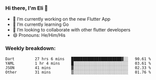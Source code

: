 ### Hi there, I'm Eli 👋
- 🔭 I’m currently working on the new Flutter App
- 🌱 I’m currently learning Go
- 🦄 I’m looking to collaborate with other flutter developers
- 😄 Pronouns: He/Him/His

### Weekly breakdown:
<!--START_SECTION:waka-->

```text
Dart         27 hrs 6 mins   ██████████████████████▓░░   90.61 %
YAML         1 hr 4 mins     █░░░░░░░░░░░░░░░░░░░░░░░░   03.61 %
JSON         41 mins         ▓░░░░░░░░░░░░░░░░░░░░░░░░   02.33 %
Other        31 mins         ▒░░░░░░░░░░░░░░░░░░░░░░░░   01.76 %
```

<!--END_SECTION:waka-->
